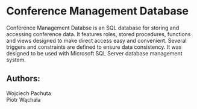 # Conference Management Database
Conference Management Databse is an SQL database for storing and accessing conference data. It features roles, stored procedures, functions and views designed to make direct access easy and convenient. Several triggers and constraints are defined to ensure data consistency. It was designed to be used with Microsoft SQL Server database management system.

## Authors:
Wojciech Pachuta <br />
Piotr Wąchała
